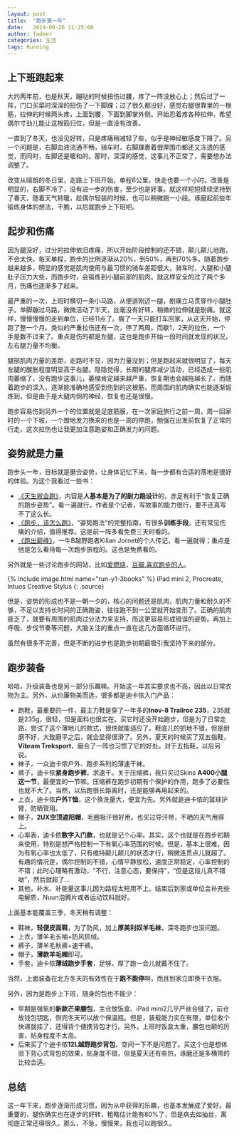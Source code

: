 ```yaml
---
layout: post
title:  "跑步第一年"
date:   2014-09-26 11:25:00
author: fadeer
categories: 生活
tags: Running
---
```


上下班跑起来
----
大约两年前，也是秋天，蹦哒的时候扭伤过腰，疼了一阵没放心上；然后过了一阵，门口买菜时深深的扭伤了一下脚踝；过了很久都没好，感觉右腿很靠里的一根筋，拉伸的时候两头疼，上面到腰，下面到脚掌外侧。开始忍着疼各种拉伸，希望偶尔寸劲儿能让这根筋归位，但是一直没有改善。

一直到了冬天，也没见好转，只是疼痛稍减轻了些，似乎是神经敏感度下降了。另一个问题是，右脚血液流通不畅，骑车时，右脚踝裹着很厚围巾都还又冻透的感觉，而同时，左脚还是暖和的。那时，深深的感觉，这事儿不正常了，需要想办法调整了。

改变从晴朗的冬日里，走路上下班开始，单程6公里，快走也要一个小时。改善是明显的，右脚不冷了，没有进一步的伤害，至少也是好事。就这样短短续续坚持到了春天，随着天气转暖，趁偶尔轻装的时候，也可以稍微跑一小段。琢磨起前些年锻炼身体的想法，干脆，以后就跑步上下班吧。

起步和伤痛
----
因为腿没好，过分的拉伸依旧疼痛，所以开始阶段控制的还不错，颠儿颠儿地跑，不会太快。每天单程，跑步的比例逐渐从20%，到50%，再到70%多。随着跑步越来越多，明显的感觉是肌肉使用与最习惯的骑车差距很大，骑车时，大腿和小腿肚子压力大些，而跑步时，会锻炼到小腿前部的肌肉。就这样安全的过了两个多月，伤痛也逐渐多了起来。

最严重的一次，上班时横切一条小马路，从便道刚迈一腿，剧痛立马贯穿作小腿肚子。单脚蹦过马路，微微活动了半天，丝毫没有好转，稍微的拉伸就是剧痛。就这样，慢慢慢慢的走到单位，已经11点了。瘸了一天只能打车回家，从这天开始，停跑了整一个月。类似的严重拉伤还有一次，停了两周。而歇1，2天的拉伤，一个手是数不过来了。重点是伤的都是左腿，这也是跑步开始一段时间就发现的状况，左右腿力量不均衡。

腿部肌肉力量的差距，走路时不显，因为力量没到；但是跑起来就很明显了，每天左腿的酸胀程度明显高于右腿。隐隐觉得，长期的腿疼减少活动，已经造成一些肌肉萎缩了，没有跑步这事儿，萎缩肯定越来越严重，恢复期也会越拖越长了。而随着跑步的深入，逐渐能准确地感受到伤到的这根筋，而周围的肌肉确实也能逐渐锻炼到，但是由于是大腿内侧的神经，恢复也还是很慢。

跑步容易伤到另外一个的位置就是足底筋膜，在一次家庭旅行之前一周，周一回家时的一个下坡，一个蹬地发力换来的也是一周的停跑，勉强在出发前恢复了正常的行走。这次拉伤也让我更加注意跑姿和正确发力的问题。

姿势就是力量
----
跑步头一年，目标就是磨合姿势，让身体记忆下来，每一步都有合适的落地是很好的体验。为这个我看过一些书：

* [《天生就会跑》](http://book.douban.com/subject/11542577/)，内容是**人基本是为了的耐力跑设计**的，赤足有利于“恢复正确的跑步姿势”。看一遍就行，作者是个记者，写故事的能力很行，要不还真写不了这么长。
* [《跑步，该怎么跑》](http://www.duokan.com/book/60691)，“姿势跑法”的完整指南，有很多**训练手段**，还有常见伤痛的介绍，值得推荐。这是前一阵多看免费三天时看的。
* [《跑出巅峰》](http://www.duokan.com/book/60702)，一牛B越野跑者Kilian Jornet的个人传记，看一遍就得；重点是他是怎么看待每一次跑步旅程的。这也是免费看的。

另外就是一些讨论跑步的网站，比如[爱燃烧](http://iranshao.com/)，[豆瓣.喜欢跑步的人](http://site.douban.com/106644/room/10444/)。

{% include image.html name="run-y1-3books" %}
iPad mini 2, Procreate, Intuos Creative Stylus
{: .source}

但是，姿势的形成也不是一朝一夕的，核心的问题还是肌肉，肌肉力量和耐久的不够，不足以支持长时间的正确跑姿，往往跑不到一公里就开始变形了。正确的肌肉疲乏了，就要有周围的肌肉过分法力来支持，而这更容易形成错误的姿势。再加上呼吸、步伐节奏等问题，大脑关注的重点一直在这几方面循环进行。

虽然有很多不完善，但是不断的进步也是跑步初期最吸引我坚持下来的部分。

跑步装备
----
哈哈，升级装备也是另一部分乐趣嘛。开始这一年其实要求也不高，因此以日常衣物为主。另外，从价廉物美而选，很多都是迪卡侬入门产品：

* 跑鞋，最重要的一件，最主力鞋是穿了一年多的**Inov-8 Trailroc 235**，235就是235g，很轻，但是面料也很实在。买它时还没开始跑步，但是为了日常走路，尝试了这个薄地儿的款式，很快就能适应了。鞋底儿的抓地不错，但是耐磨不好，大致磨平之后，就会显得很滑了。另外，夏天的时候买了双五指鞋，**Vibram Treksport**，磨合了一阵也习惯了它的好处。对于五指鞋，以后另说。
* 袜子，一众迪卡侬户外、跑步系列的薄速干袜。
* 裤子，迪卡侬**紧身跑步裤**，求速干。关于压缩裤，我只买过Skins **A400小腿这一节**，最便宜的一节嘛。压缩裤在跑步初期有个保护的作用，跑多了必要性也就不大了。当然，以后跑很长距离时，还是能够再用起来的。
* 上衣，迪卡侬**户外T恤**，这个换洗量大，便宜为先。另外就是迪卡侬的篮球护臂，防晒管用。
* 帽子，**2UX空顶遮阳帽**，毛圈吸汗很好用。也买过导汗带，不晒的天气用得上。
* 心率表，迪卡侬**数字入门款**，也就是记个心率。其实，这个也就是在跑步初期来使用，特别是想严格控制一下有氧心率范围的时候。但是，基本上很难，因为有氧心率也太低了，只有维持颠儿颠儿的状态才行，稍微连贯点儿就超了。有趣的情况是，偶尔控制的不错，心情平静放松，速度正常稳定，心率控制的不错；此时心理略有激动，“不行，注意心态，要保持”，“但是这段儿真不错呦”，然后就超了...
* 其他，补水、补能量这事儿因为路程太短用不上。结束后到家或单位会补充些电解质，Nuun泡腾片或者运动饮料就好。

上面基本能覆盖三季，冬天稍有调整：

* 鞋袜，**轻便皮面鞋**，为了防风，加上**厚美利奴羊毛袜**，深冬跑步也没问题。
* 上衣，薄羊毛长袖+防风抓绒。
* 裤子，薄羊毛秋裤+速干裤。
* 帽子，**薄款羊毛帽**即可。
* 手套，迪卡侬**薄绒跑步手套**，足够，厚了跑一会儿就戴不住了。

当然，上面装备在北方冬天的有效性在于**跑不能停**啊，而且到家立即换干衣服。

另外，因为是跑步上下班，随身的包也不能少：

* 早期是强氧的**新款芒果腰包**，主仓放饭盒、iPad mini2几乎严丝合缝了，前仓放钱包钥匙，侧兜冬天可以放个保温瓶。但是，装载能力实在有限，单位收个快递就挂了，还得背个便携背包才行。另外，上班时饭盒太重，腰包也颠的厉害，贴身程度不太高。
* 后来买了个迪卡侬**12L越野跑步背包**，空间一下不是问题了。买这个也是想体验下背心式背包的效果，贴身度不错，但是夏天还有些热，琢磨还是多横带的比较合适。

总结
----
这一年下来，跑步逐渐形成习惯，因为从中获得的乐趣，也基本发展成了爱好。最重要的，腿伤确实也在逐步的好转，粗略估计能有80%了，但是病去如抽丝，离彻底正常还得很久。那么，不急，慢慢来，我也可以跑很久。


